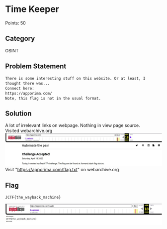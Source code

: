 # Time Keeper
Points: 50
## Category
OSINT
## Problem Statement
```
There is some interesting stuff on this website. Or at least, I thought there was...
Connect here:
https://apporima.com/
Note, this flag is not in the usual format.
```
## Solution
A lot of irrelevant links on webpage. Nothing in view page source.\
Visited webarchive.org\
![webarchieve result](webarchive_result.jpg)\
Visit "https://apporima.com/flag.txt" on webarchive.org
## Flag
```
JCTF{the_wayback_machine}
```
![flag](flag.jpg)
